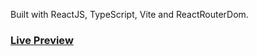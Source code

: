 Built with ReactJS, TypeScript, Vite and ReactRouterDom.

### [Live Preview](https://room-ec.netlify.app/)
